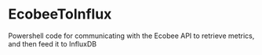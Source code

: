 # EcobeeToInflux
Powershell code for communicating with the Ecobee API to retrieve metrics, and then feed it to InfluxDB
